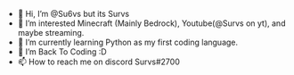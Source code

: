- 👋 Hi, I’m @Su6vs but its Survs
- 👀 I’m interested Minecraft (Mainly Bedrock), Youtube(@Survs on yt), and maybe streaming.
- 🌱 I’m currently learning Python as my first coding language.
- 💞️ I’m Back To Coding :D
- 📫 How to reach me on discord Survs#2700

<!---
Su6vs/Su6vs is a ✨ special ✨ repository because its `README.md` (this file) appears on your GitHub profile.
You can click the Preview link to take a look at your changes.
--->
